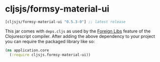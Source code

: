 # cljsjs/formsy-material-ui

[](dependency)
```clojure
[cljsjs/formsy-material-ui "0.5.3-0"] ;; latest release
```
[](/dependency)

This jar comes with `deps.cljs` as used by the [Foreign Libs][flibs] feature
of the Clojurescript compiler. After adding the above dependency to your project
you can require the packaged library like so:

```clojure
(ns application.core
  (:require cljsjs.formsy-material-ui))
```

[flibs]: https://github.com/clojure/clojurescript/wiki/Packaging-Foreign-Dependencies
